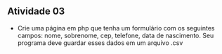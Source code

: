 ## Atividade 03
- Crie uma página em php que tenha um formulário com os seguintes campos: nome, sobrenome, cep, telefone, data de nascimento. Seu programa deve guardar esses dados em um arquivo .csv